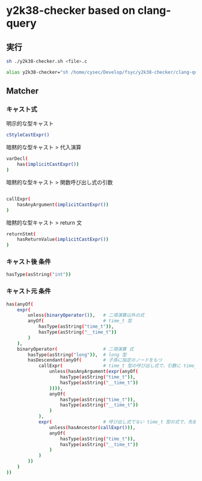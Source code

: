 # y2k38-checker based on clang-query

## 実行

```sh
sh ./y2k38-checker.sh <file>.c
```

```sh
alias y2k38-checker="sh /home/cysec/Develop/fsyc/y2k38-checker/clang-query/y2k38-checker.sh"
```

## Matcher

### キャスト式

明示的な型キャスト

```sh
cStyleCastExpr()
```

暗黙的な型キャスト > 代入演算

```sh
varDecl(
    has(implicitCastExpr())
)
```

暗黙的な型キャスト > 関数呼び出し式の引数

```sh

callExpr(
    hasAnyArgument(implicitCastExpr())
)
```

暗黙的な型キャスト > return 文

```sh
returnStmt(
    hasReturnValue(implicitCastExpr())
)
```

### キャスト後 条件

```sh
hasType(asString("int"))
```

### キャスト元 条件

```sh
has(anyOf(
    expr(
        unless(binaryOperator()),   # 二項演算以外の式
        anyOf(                      # time_t 型
            hasType(asString("time_t")),
            hasType(asString("__time_t"))
        )
    ),
    binaryOperator(                 # 二項演算 式
        hasType(asString("long")),  # long 型
        hasDescendant(anyOf(        # 子孫に指定のノードをもつ
            callExpr(               # time_t 型の呼び出し式で、引数に time_t 型の式をもたない
                unless(hasAnyArgument(expr(anyOf(
                    hasType(asString("time_t")),
                    hasType(asString("__time_t"))
                )))),
                anyOf(
                    hasType(asString("time_t")),
                    hasType(asString("__time_t"))
                )
            ),
            expr(                   # 呼び出し式でない time_t 型の式で、先祖に呼び出し式をもたない
                unless(hasAncestor(callExpr())),
                anyOf(
                    hasType(asString("time_t")),
                    hasType(asString("__time_t"))
                )
            )
        ))
    )
))
```
